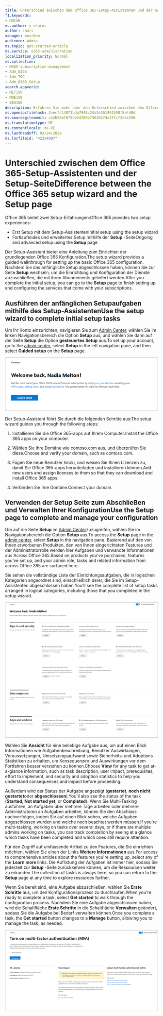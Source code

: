 ```yaml
---
title: Unterschied zwischen dem Office 365-Setup-Assistenten und der Setup-Seite
f1.keywords:
- NOCSH
ms.author: v-sharos
author: shars
manager: mnirkhe
audience: Admin
ms.topic: get-started-article
ms.service: o365-administration
localization_priority: Normal
ms.collection:
- M365-subscription-management
- Adm_O365
- Adm_TOC
- Adm_O365_Setup
search.appverid:
- MET150
- MOE150
- BEA160
description: Erfahren Sie mehr über den Unterschied zwischen dem Office 365-Setup-Assistenten und der Seite Setup.
ms.openlocfilehash: 3aecfc14071bda7948c24a2e161461558f8efd8d
ms.sourcegitcommit: ca2b58ef8f5be24f09e73620b74a1ffcf2d4c290
ms.translationtype: MT
ms.contentlocale: de-DE
ms.lasthandoff: 02/24/2020
ms.locfileid: "42254097"
---
```

# <a name="difference-between-the-office-365-setup-wizard-and-the-setup-page"></a><span data-ttu-id="f76d5-103">Unterschied zwischen dem Office 365-Setup-Assistenten und der Setup-Seite</span><span class="sxs-lookup"><span data-stu-id="f76d5-103">Difference between the Office 365 setup wizard and the Setup page</span></span>

<span data-ttu-id="f76d5-104">Office 365 bietet zwei Setup-Erfahrungen:</span><span class="sxs-lookup"><span data-stu-id="f76d5-104">Office 365 provides two setup experiences:</span></span> 

- <span data-ttu-id="f76d5-105">Erst Setup mit dem Setup-Assistenten</span><span class="sxs-lookup"><span data-stu-id="f76d5-105">Initial setup using the setup wizard</span></span>
- <span data-ttu-id="f76d5-106">Fortlaufendes und erweitertes Setup mithilfe der **Setup** -Seite</span><span class="sxs-lookup"><span data-stu-id="f76d5-106">Ongoing and advanced setup using the **Setup** page</span></span>

<span data-ttu-id="f76d5-107">Der Setup-Assistent bietet eine Anleitung zum Einrichten der grundlegenden Office 365 Konfiguration.</span><span class="sxs-lookup"><span data-stu-id="f76d5-107">The setup wizard provides a guided walkthrough for setting up the basic Office 365 configuration.</span></span> <span data-ttu-id="f76d5-108">Nachdem Sie das anfängliche Setup abgeschlossen haben, können Sie zur Seite **Setup** wechseln, um die Einrichtung und Konfiguration der Dienste abzuschließen, die mit ihren Abonnements geliefert werden.</span><span class="sxs-lookup"><span data-stu-id="f76d5-108">After you complete the initial setup, you can go to the **Setup** page to finish setting up and configuring the services that come with your subscriptions.</span></span>

## <a name="use-the-setup-wizard-to-complete-initial-setup-tasks"></a><span data-ttu-id="f76d5-109">Ausführen der anfänglichen Setupaufgaben mithilfe des Setup-Assistenten</span><span class="sxs-lookup"><span data-stu-id="f76d5-109">Use the setup wizard to complete initial setup tasks</span></span>

<span data-ttu-id="f76d5-110">Um Ihr Konto einzurichten, navigieren Sie zum [Admin Center](https://go.microsoft.com/fwlink/p/?linkid=2024339), wählen Sie im linken Navigationsbereich die Option **Setup** aus, und wählen Sie dann auf der Seite **Setup** die Option **gesteuertes Setup** aus.</span><span class="sxs-lookup"><span data-stu-id="f76d5-110">To set up your account, go to the [admin center](https://go.microsoft.com/fwlink/p/?linkid=2024339), select **Setup** in the left navigation pane, and then select **Guided setup** on the **Setup** page.</span></span>

![Starten des Office 365-Business-Setup-Assistenten](../media/o365b-guided-setup.png)

<span data-ttu-id="f76d5-112">Der Setup-Assistent führt Sie durch die folgenden Schritte aus:</span><span class="sxs-lookup"><span data-stu-id="f76d5-112">The setup wizard guides you through the following steps:</span></span>

1. <span data-ttu-id="f76d5-113">Installieren Sie die Office 365-apps auf Ihrem Computer.</span><span class="sxs-lookup"><span data-stu-id="f76d5-113">Install the Office 365 apps on your computer.</span></span>

2. <span data-ttu-id="f76d5-114">Wählen Sie Ihre Domäne wie contoso.com aus, und überprüfen Sie diese.</span><span class="sxs-lookup"><span data-stu-id="f76d5-114">Choose and verify your domain, such as contoso.com.</span></span>

3. <span data-ttu-id="f76d5-115">Fügen Sie neue Benutzer hinzu, und weisen Sie Ihnen Lizenzen zu, damit Sie Office 365-apps herunterladen und installieren können.</span><span class="sxs-lookup"><span data-stu-id="f76d5-115">Add new users and assign licenses to them so that they can download and install Office 365 apps.</span></span>

4. <span data-ttu-id="f76d5-116">Verbinden Sie Ihre Domäne.</span><span class="sxs-lookup"><span data-stu-id="f76d5-116">Connect your domain.</span></span>

## <a name="use-the-setup-page-to-complete-and-manage-your-configuration"></a><span data-ttu-id="f76d5-117">Verwenden der Setup Seite zum Abschließen und Verwalten Ihrer Konfiguration</span><span class="sxs-lookup"><span data-stu-id="f76d5-117">Use the Setup page to complete and manage your configuration</span></span>

<span data-ttu-id="f76d5-118">Um auf die Seite **Setup** im [Admin Center](https://go.microsoft.com/fwlink/p/?linkid=2024339)zuzugreifen, wählen Sie im Navigationsbereich die Option **Setup** aus.</span><span class="sxs-lookup"><span data-stu-id="f76d5-118">To access the **Setup** page in the [admin center](https://go.microsoft.com/fwlink/p/?linkid=2024339), select **Setup** in the navigation pane.</span></span> <span data-ttu-id="f76d5-119">Basierend auf den von Ihnen erworbenen Produkten, den von Ihnen eingerichteten Features und der Administratorrolle werden hier Aufgaben und verwandte Informationen aus Across Office 365.</span><span class="sxs-lookup"><span data-stu-id="f76d5-119">Based on products you’ve purchased, features you’ve set up, and your admin role, tasks and related information from across Office 365 are surfaced here.</span></span>

<span data-ttu-id="f76d5-120">Sie sehen die vollständige Liste der Einrichtungsaufgaben, die in logischen Kategorien angeordnet sind, einschließlich derer, die Sie im Setup-Assistenten abgeschlossen haben.</span><span class="sxs-lookup"><span data-stu-id="f76d5-120">You’ll see the complete list of setup tasks arranged in logical categories, including those that you completed in the setup wizard.</span></span>

![Seite "Office 365 für Business-Setup"](../media/o365b-setup-page.png)

<span data-ttu-id="f76d5-122">Wählen Sie **Ansicht** für eine beliebige Aufgabe aus, um auf einen Blick Informationen wie Aufgabenbeschreibung, Benutzer Auswirkungen, Voraussetzungen, Umsetzungsaufwand sowie Sicherheits-und Adoptions Statistiken zu erhalten, um Konsequenzen und Auswirkungen vor dem Fortfahren besser verstehen zu können.</span><span class="sxs-lookup"><span data-stu-id="f76d5-122">Choose **View** for any task to get at-a-glance information, such as task description, user impact, prerequisites, effort to implement, and security and adoption statistics to help you understand consequences and impact before proceeding.</span></span>

<span data-ttu-id="f76d5-123">Außerdem wird der Status der Aufgabe angezeigt (**gestartet**, **noch nicht gestartet**oder **abgeschlossen**).</span><span class="sxs-lookup"><span data-stu-id="f76d5-123">You'll also see the status of the task (**Started**, **Not started yet**, or **Completed**).</span></span> <span data-ttu-id="f76d5-124">Wenn Sie Multi-Tasking ausführen, an Aufgaben über mehrere Tage arbeiten oder mehrere Administratoren an Aufgaben arbeiten, können Sie den Abschluss nachverfolgen, indem Sie auf einen Blick sehen, welche Aufgaben abgeschlossen wurden und welche noch beachtet werden müssen.</span><span class="sxs-lookup"><span data-stu-id="f76d5-124">If you're multi-tasking, working on tasks over several days, or if there are multiple admins working on tasks, you can track completion by seeing at a glance which tasks have been completed and which ones still require attention.</span></span> 

<span data-ttu-id="f76d5-125">Für den Zugriff auf umfassende Artikel zu den Features, die Sie einrichten möchten, wählen Sie einen der Links **Weitere Informationen** aus.</span><span class="sxs-lookup"><span data-stu-id="f76d5-125">For access to comprehensive articles about the features you're setting up, select any of the **Learn more** links.</span></span> <span data-ttu-id="f76d5-126">Die Auflistung der Aufgaben ist immer hier, sodass Sie jederzeit zur **Setup** -Seite zurückkehren können, um die Ressourcen weiter zu erkunden.</span><span class="sxs-lookup"><span data-stu-id="f76d5-126">The collection of tasks is always here, so you can return to the **Setup** page at any time to explore resources further.</span></span>

<span data-ttu-id="f76d5-127">Wenn Sie bereit sind, eine Aufgabe abzuschließen, wählen Sie **Erste Schritte** aus, um den Konfigurationsprozess zu durchlaufen.</span><span class="sxs-lookup"><span data-stu-id="f76d5-127">When you're ready to complete a task, select **Get started** to walk through the configuration process.</span></span> <span data-ttu-id="f76d5-128">Nachdem Sie eine Aufgabe abgeschlossen haben, wird die Schaltfläche **Erste Schritte** in die Schaltfläche **Verwalten** geändert, sodass Sie die Aufgabe bei Bedarf verwalten können.</span><span class="sxs-lookup"><span data-stu-id="f76d5-128">Once you complete a task, the **Get started** button changes to a **Manage** button, allowing you to manage the task, as needed.</span></span>

![Vorgangsansicht mit Informationen zum Überblick](../media/o365b-at-a-glance.png)
